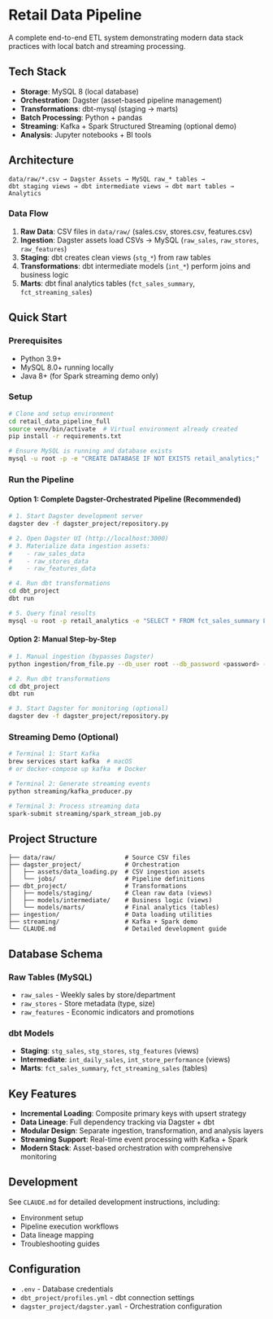 
# Retail Data Pipeline

A complete end-to-end ETL system demonstrating modern data stack practices with local batch and streaming processing.

## Tech Stack
- **Storage**: MySQL 8 (local database)
- **Orchestration**: Dagster (asset-based pipeline management)
- **Transformations**: dbt-mysql (staging → marts)
- **Batch Processing**: Python + pandas
- **Streaming**: Kafka + Spark Structured Streaming (optional demo)
- **Analysis**: Jupyter notebooks + BI tools

## Architecture

```
data/raw/*.csv → Dagster Assets → MySQL raw_* tables → 
dbt staging views → dbt intermediate views → dbt mart tables → Analytics
```

### Data Flow
1. **Raw Data**: CSV files in `data/raw/` (sales.csv, stores.csv, features.csv)
2. **Ingestion**: Dagster assets load CSVs → MySQL (`raw_sales`, `raw_stores`, `raw_features`)
3. **Staging**: dbt creates clean views (`stg_*`) from raw tables
4. **Transformations**: dbt intermediate models (`int_*`) perform joins and business logic
5. **Marts**: dbt final analytics tables (`fct_sales_summary`, `fct_streaming_sales`)

## Quick Start

### Prerequisites
- Python 3.9+
- MySQL 8.0+ running locally
- Java 8+ (for Spark streaming demo only)

### Setup
```bash
# Clone and setup environment
cd retail_data_pipeline_full
source venv/bin/activate  # Virtual environment already created
pip install -r requirements.txt

# Ensure MySQL is running and database exists
mysql -u root -p -e "CREATE DATABASE IF NOT EXISTS retail_analytics;"
```

### Run the Pipeline

#### Option 1: Complete Dagster-Orchestrated Pipeline (Recommended)
```bash
# 1. Start Dagster development server
dagster dev -f dagster_project/repository.py

# 2. Open Dagster UI (http://localhost:3000)
# 3. Materialize data ingestion assets:
#    - raw_sales_data
#    - raw_stores_data  
#    - raw_features_data

# 4. Run dbt transformations
cd dbt_project
dbt run

# 5. Query final results
mysql -u root -p retail_analytics -e "SELECT * FROM fct_sales_summary LIMIT 10;"
```

#### Option 2: Manual Step-by-Step
```bash
# 1. Manual ingestion (bypasses Dagster)
python ingestion/from_file.py --db_user root --db_password <password> --db_name retail_analytics

# 2. Run dbt transformations
cd dbt_project
dbt run

# 3. Start Dagster for monitoring (optional)
dagster dev -f dagster_project/repository.py
```

### Streaming Demo (Optional)
```bash
# Terminal 1: Start Kafka
brew services start kafka  # macOS
# or docker-compose up kafka  # Docker

# Terminal 2: Generate streaming events
python streaming/kafka_producer.py

# Terminal 3: Process streaming data
spark-submit streaming/spark_stream_job.py
```

## Project Structure

```
├── data/raw/                   # Source CSV files
├── dagster_project/            # Orchestration
│   ├── assets/data_loading.py  # CSV ingestion assets
│   └── jobs/                   # Pipeline definitions
├── dbt_project/                # Transformations
│   ├── models/staging/         # Clean raw data (views)
│   ├── models/intermediate/    # Business logic (views)
│   └── models/marts/           # Final analytics (tables)
├── ingestion/                  # Data loading utilities
├── streaming/                  # Kafka + Spark demo
└── CLAUDE.md                   # Detailed development guide
```

## Database Schema

### Raw Tables (MySQL)
- `raw_sales` - Weekly sales by store/department
- `raw_stores` - Store metadata (type, size)
- `raw_features` - Economic indicators and promotions

### dbt Models
- **Staging**: `stg_sales`, `stg_stores`, `stg_features` (views)
- **Intermediate**: `int_daily_sales`, `int_store_performance` (views)
- **Marts**: `fct_sales_summary`, `fct_streaming_sales` (tables)

## Key Features

- **Incremental Loading**: Composite primary keys with upsert strategy
- **Data Lineage**: Full dependency tracking via Dagster + dbt
- **Modular Design**: Separate ingestion, transformation, and analysis layers
- **Streaming Support**: Real-time event processing with Kafka + Spark
- **Modern Stack**: Asset-based orchestration with comprehensive monitoring

## Development

See `CLAUDE.md` for detailed development instructions, including:
- Environment setup
- Pipeline execution workflows
- Data lineage mapping
- Troubleshooting guides

## Configuration

- `.env` - Database credentials
- `dbt_project/profiles.yml` - dbt connection settings
- `dagster_project/dagster.yaml` - Orchestration configuration
